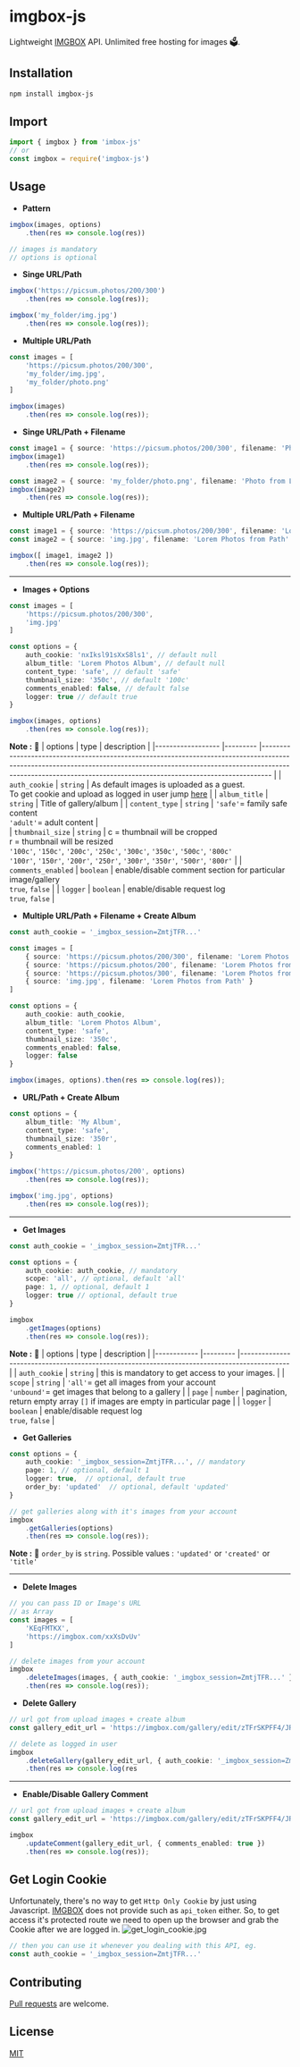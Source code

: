 # imgbox-js

Lightweight [IMGBOX](https://imgbox.com) API. Unlimited free hosting for images 🗳️.

## Installation

```bash
npm install imgbox-js
```

## Import

```ts
import { imgbox } from 'imbox-js'
// or
const imgbox = require('imgbox-js')
```

## Usage

- **Pattern**
```ts
imgbox(images, options)
    .then(res => console.log(res))

// images is mandatory
// options is optional
```

- **Singe URL/Path**
```ts
imgbox('https://picsum.photos/200/300')
    .then(res => console.log(res));

imgbox('my_folder/img.jpg')
    .then(res => console.log(res));
```

- **Multiple URL/Path**
```ts
const images = [
    'https://picsum.photos/200/300',
    'my_folder/img.jpg',
    'my_folder/photo.png'
]

imgbox(images)
    .then(res => console.log(res));
```

- **Singe URL/Path + Filename**
```ts
const image1 = { source: 'https://picsum.photos/200/300', filename: 'Photo from URL' }
imgbox(image1)
    .then(res => console.log(res));

const image2 = { source: 'my_folder/photo.png', filename: 'Photo from Local Path' }
imgbox(image2)
    .then(res => console.log(res));
```

- **Multiple URL/Path + Filename**
```ts
const image1 = { source: 'https://picsum.photos/200/300', filename: 'Lorem Photos from URL' }
const image2 = { source: 'img.jpg', filename: 'Lorem Photos from Path' }

imgbox([ image1, image2 ])
    .then(res => console.log(res));
```

---

- **Images + Options**
```ts
const images = [
    'https://picsum.photos/200/300',
    'img.jpg'
]

const options = {
    auth_cookie: 'nxIksl91sXxS8ls1', // default null 
    album_title: 'Lorem Photos Album', // default null 
    content_type: 'safe', // default 'safe' 
    thumbnail_size: '350c', // default '100c'
    comments_enabled: false, // default false 
    logger: true // default true 
}

imgbox(images, options)
    .then(res => console.log(res));
```

**Note :** 🚀
| options            | type      | description                                                                                                                                                                                                                                      |
|------------------  |---------  |---------------------------------------------------------------------------------------------------------------------------------------------------------------------------------------------------------------------------------------------     |
| `auth_cookie`      | `string`  | As default images is uploaded as a guest. <br />To get cookie and upload as logged in user jump [here](#get-login-cookie)                                                                                                |
| `album_title`      | `string`  | Title of gallery/album                                                                                                                                                                                                                           |
| `content_type`     | `string`  | `'safe'`= family safe content <br /> `'adult'`= adult content                                                                                                                                                                                    |   
| `thumbnail_size`   | `string`  | c = thumbnail will be cropped <br /> r = thumbnail will be resized <br />  `'100c'`, `'150c'`, `'200c'`, `'250c'`, `'300c'`, `'350c'`, `'500c'`, `'800c'` <br /> `'100r'`, `'150r'`, `'200r'`, `'250r'`, `'300r'`, `'350r'`, `'500r'`, `'800r'`  |
| `comments_enabled` | `boolean` | enable/disable comment section for particular image/gallery <br /> `true`, `false`                                                                                                                                                               |
| `logger`           | `boolean` | enable/disable request log <br /> `true`, `false`                                                                                                                                                                                                |


- **Multiple URL/Path + Filename + Create Album**
```ts
const auth_cookie = '_imgbox_session=ZmtjTFR...'

const images = [
    { source: 'https://picsum.photos/200/300', filename: 'Lorem Photos from URL' },
    { source: 'https://picsum.photos/200', filename: 'Lorem Photos from URL' },
    { source: 'https://picsum.photos/300', filename: 'Lorem Photos from URL' },
    { source: 'img.jpg', filename: 'Lorem Photos from Path' }
]

const options = {
    auth_cookie: auth_cookie,
    album_title: 'Lorem Photos Album',
    content_type: 'safe',
    thumbnail_size: '350c',
    comments_enabled: false,
    logger: false
}

imgbox(images, options).then(res => console.log(res));
```

- **URL/Path + Create Album**
```ts
const options = {
    album_title: 'My Album',
    content_type: 'safe',
    thumbnail_size: '350r',
    comments_enabled: 1
}

imgbox('https://picsum.photos/200', options)
    .then(res => console.log(res));

imgbox('img.jpg', options)
    .then(res => console.log(res));
```

---

- **Get Images**
```ts
const auth_cookie = '_imgbox_session=ZmtjTFR...'

const options = {
    auth_cookie: auth_cookie, // mandatory
    scope: 'all', // optional, default 'all'
    page: 1, // optional, default 1
    logger: true // optional, default true
}

imgbox
    .getImages(options)
    .then(res => console.log(res));
```

**Note :** 🚀
| options         | type      | description                                                                                       |
|------------     |---------  |--------------------------------------------------------------------------------------------       |
| `auth_cookie`   | `string`  | this is mandatory to get access to your images.                                                   |
| `scope`         | `string`  | `'all'`= get all images from your account <br /> `'unbound'`= get images that belong to a gallery |
| `page`          | `number`  | pagination, return empty array `[]` if images are empty in particular page                        |
| `logger`        | `boolean` | enable/disable request log <br /> `true`, `false`                                                 |   

- **Get Galleries**
```ts
const options = {
    auth_cookie: '_imgbox_session=ZmtjTFR...', // mandatory
    page: 1, // optional, default 1
    logger: true,  // optional, default true
    order_by: 'updated'  // optional, default 'updated'
}

// get galleries along with it's images from your account
imgbox
    .getGalleries(options)
    .then(res => console.log(res));
```

**Note :** 🚀
`order_by` is `string`. 
Possible values : `'updated'` or  `'created'` or  `'title'`

---

- **Delete Images**
```ts
// you can pass ID or Image's URL
// as Array 
const images = [
    'KEqFMTKX',
    'https://imgbox.com/xxXsDvUv'
]

// delete images from your account
imgbox
    .deleteImages(images, { auth_cookie: '_imgbox_session=ZmtjTFR...' })
    .then(res => console.log(res));
```

- **Delete Gallery**
```ts
// url got from upload images + create album
const gallery_edit_url = 'https://imgbox.com/gallery/edit/zTFrSKPFF4/JR0hdNWKEAeChDFi'

// delete as logged in user
imgbox
    .deleteGallery(gallery_edit_url, { auth_cookie: '_imgbox_session=ZmtjTFR...' })
    .then(res => console.log(res
```

---

- **Enable/Disable Gallery Comment**
```ts
// url got from upload images + create album
const gallery_edit_url = 'https://imgbox.com/gallery/edit/zTFrSKPFF4/JR0hdNWKEAeChDFi'

imgbox
    .updateComment(gallery_edit_url, { comments_enabled: true })
    .then(res => console.log(res));
```

## Get Login Cookie
Unfortunately, there's no way to get `Http Only Cookie` by just using Javascript. [IMGBOX](https://imgbox.com) does not provide such as `api_token` either. So, to get access it's protected route we need to open up the browser and grab the Cookie after we are logged in.
![get_login_cookie.jpg](imgbox-cookie.png?raw=true "Title")

```ts
// then you can use it whenever you dealing with this API, eg.
const auth_cookie = '_imgbox_session=ZmtjTFR...'
```

## Contributing
[Pull requests](https://github.com/empun/imgbox-js/pulls) are welcome.

## License
[MIT](https://github.com/empun/imgbox-js/blob/main/LICENSE)
